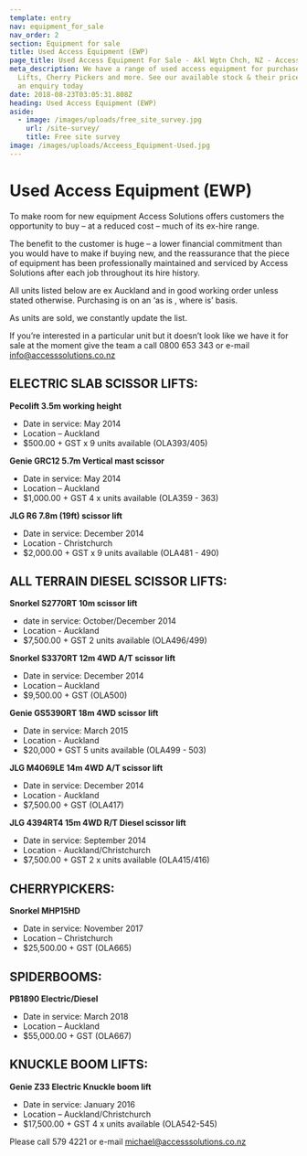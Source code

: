 ```yaml
---
template: entry
nav: equipment_for_sale
nav_order: 2
section: Equipment for sale
title: Used Access Equipment (EWP)
page_title: Used Access Equipment For Sale - Akl Wgtn Chch, NZ - Access Solutions
meta_description: We have a range of used access equipment for purchase. Scissor
  Lifts, Cherry Pickers and more. See our available stock & their prices - Make
  an enquiry today
date: 2018-08-23T03:05:31.808Z
heading: Used Access Equipment (EWP)
aside:
  - image: /images/uploads/free_site_survey.jpg
    url: /site-survey/
    title: Free site survey
image: /images/uploads/Acceess_Equipment-Used.jpg
---
```

# Used Access Equipment (EWP)

To make room for new equipment Access Solutions offers customers the opportunity to buy – at a reduced cost – much of its ex-hire range.

The benefit to the customer is huge – a lower financial commitment than you would have to make if buying new, and the reassurance that the piece of equipment has been professionally maintained and serviced by Access Solutions after each job throughout its hire history.

All units listed below are ex Auckland and in good working order unless stated otherwise. Purchasing is on an ‘as is , where is’ basis.

As units are sold, we constantly update the list.

If you’re interested in a particular unit but it doesn’t look like we have it for sale at the moment give the team a call 0800 653 343 or e-mail info@accesssolutions.co.nz

## ELECTRIC SLAB SCISSOR LIFTS:

**Pecolift 3.5m working height**

* Date in service: May 2014
* Location – Auckland
* $500.00 + GST  x 9 units available (OLA393/405)

**Genie GRC12 5.7m Vertical mast scissor**

* Date in service: May 2014
* Location – Auckland
* $1,000.00 + GST 4 x units available (OLA359 - 363)

**JLG R6 7.8m (19ft) scissor lift**

* Date in service: December 2014
* Location - Christchurch 
* $2,000.00 + GST x 9 units available (OLA481 - 490)

## ALL TERRAIN DIESEL SCISSOR LIFTS:

**Snorkel S2770RT 10m scissor lift**

* date in service: October/December 2014
* Location - Auckland
* $7,500.00 + GST 2 units available (OLA496/499)

**Snorkel S3370RT 12m 4WD A/T scissor lift**

* Date in service: December 2014 
* Location – Auckland
* $9,500.00 + GST (OLA500)

**Genie GS5390RT 18m 4WD scissor lift**

* Date in service: March 2015
* Location - Auckland
* $20,000 + GST 5 units available (OLA499 - 503)

**JLG M4069LE 14m 4WD A/T scissor lift**

* Date in service: December 2014
* Location - Auckland
* $7,500.00 + GST (OLA417)

**JLG 4394RT4 15m 4WD R/T Diesel scissor lift**

* Date in service: September 2014
* Location - Auckland/Christchurch
* $7,500.00 + GST 2 x units available (OLA415/416)

## CHERRYPICKERS:

**Snorkel MHP15HD** 

* Date in service: November 2017
* Location – Christchurch
* $25,500.00 + GST (OLA665)

## SPIDERBOOMS:

**PB1890 Electric/Diesel**

* Date in service: March 2018
* Location – Auckland
* $55,000.00 + GST (OLA667)

## KNUCKLE BOOM LIFTS:

**Genie Z33 Electric Knuckle boom lift**

* Date in service: January 2016
* Location – Auckland/Christchurch
* $17,500.00 + GST 4 x units available (OLA542-545)

Please call 579 4221 or e-mail michael@accesssolutions.co.nz
